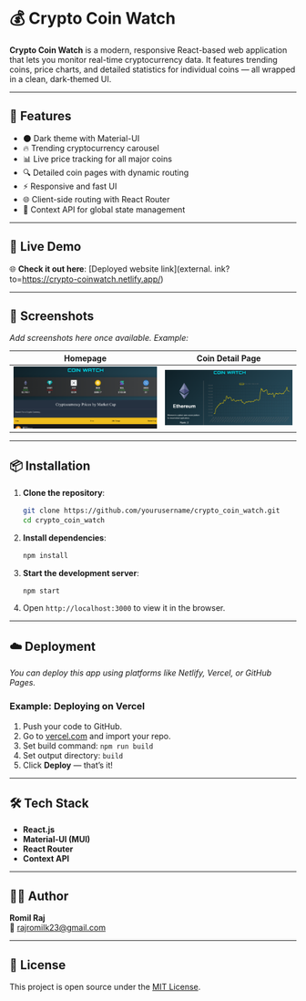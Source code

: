 # 💰 Crypto Coin Watch

**Crypto Coin Watch** is a modern, responsive React-based web application that lets you monitor real-time cryptocurrency data. It features trending coins, price charts, and detailed statistics for individual coins — all wrapped in a clean, dark-themed UI.

---

## 🚀 Features

- 🌑 Dark theme with Material-UI
- 🔥 Trending cryptocurrency carousel
- 📊 Live price tracking for all major coins
- 🔍 Detailed coin pages with dynamic routing
- ⚡ Responsive and fast UI
- 🌐 Client-side routing with React Router
- 🧠 Context API for global state management

---

## 🔗 Live Demo

🌐 **Check it out here**: [Deployed website link](external. ink?to=https://crypto-coinwatch.netlify.app/)  


---

## 📸 Screenshots

_Add screenshots here once available. Example:_

| Homepage                          | Coin Detail Page                      |
|----------------------------------|----------------------------------------|
| ![Home](readme-assets/coin-page1.png)    | ![Details](readme-assets/coin-page2.png)   |

---

## 📦 Installation

1. **Clone the repository**:

   ```bash
   git clone https://github.com/yourusername/crypto_coin_watch.git
   cd crypto_coin_watch
   ```

2. **Install dependencies**:

   ```bash
   npm install
   ```

3. **Start the development server**:

   ```bash
   npm start
   ```

4. Open `http://localhost:3000` to view it in the browser.

---

## ☁️ Deployment

_You can deploy this app using platforms like Netlify, Vercel, or GitHub Pages._

### Example: Deploying on Vercel

1. Push your code to GitHub.
2. Go to [vercel.com](https://vercel.com) and import your repo.
3. Set build command: `npm run build`
4. Set output directory: `build`
5. Click **Deploy** — that’s it!

---

## 🛠️ Tech Stack

- **React.js**
- **Material-UI (MUI)**
- **React Router**
- **Context API**

---

## 👨‍💻 Author

**Romil Raj**  
📧 [rajromilk23@gmail.com](mailto:rajromilk23@gmail.com)

---

## 📄 License

This project is open source under the [MIT License](LICENSE).
